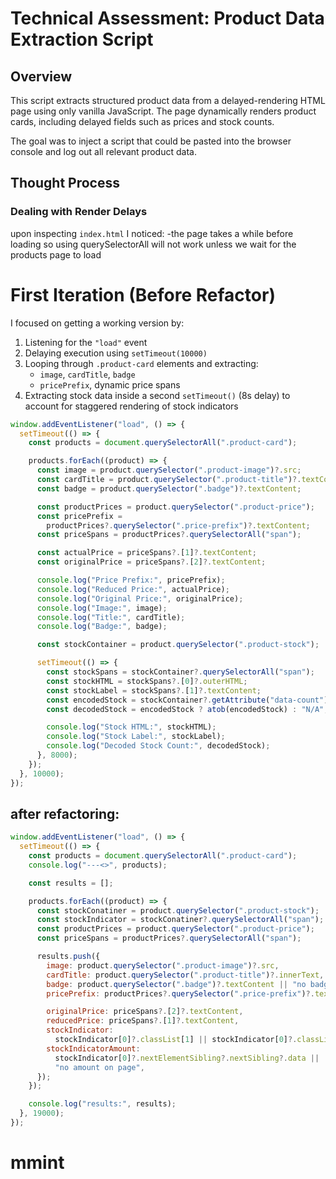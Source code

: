 # Technical Assessment: Product Data Extraction Script

## Overview

This script extracts structured product data from a delayed-rendering HTML page using only vanilla JavaScript. The page dynamically renders product cards, including delayed fields such as prices and stock counts.

The goal was to inject a script that could be pasted into the browser console and log out all relevant product data.

## Thought Process

### Dealing with Render Delays

upon inspecting `index.html` I noticed:
-the page takes a while before loading so using querySelectorAll will not work unless we wait for the products page to load

# First Iteration (Before Refactor)

I focused on getting a working version by:

1. Listening for the `"load"` event
2. Delaying execution using `setTimeout(10000)`
3. Looping through `.product-card` elements and extracting:
   - `image`, `cardTitle`, `badge`
   - `pricePrefix`, dynamic price spans
4. Extracting stock data inside a second `setTimeout()` (8s delay) to account for staggered rendering of stock indicators

```js
window.addEventListener("load", () => {
  setTimeout(() => {
    const products = document.querySelectorAll(".product-card");

    products.forEach((product) => {
      const image = product.querySelector(".product-image")?.src;
      const cardTitle = product.querySelector(".product-title")?.textContent;
      const badge = product.querySelector(".badge")?.textContent;

      const productPrices = product.querySelector(".product-price");
      const pricePrefix =
        productPrices?.querySelector(".price-prefix")?.textContent;
      const priceSpans = productPrices?.querySelectorAll("span");

      const actualPrice = priceSpans?.[1]?.textContent;
      const originalPrice = priceSpans?.[2]?.textContent;

      console.log("Price Prefix:", pricePrefix);
      console.log("Reduced Price:", actualPrice);
      console.log("Original Price:", originalPrice);
      console.log("Image:", image);
      console.log("Title:", cardTitle);
      console.log("Badge:", badge);

      const stockContainer = product.querySelector(".product-stock");

      setTimeout(() => {
        const stockSpans = stockContainer?.querySelectorAll("span");
        const stockHTML = stockSpans?.[0]?.outerHTML;
        const stockLabel = stockSpans?.[1]?.textContent;
        const encodedStock = stockContainer?.getAttribute("data-count");
        const decodedStock = encodedStock ? atob(encodedStock) : "N/A";

        console.log("Stock HTML:", stockHTML);
        console.log("Stock Label:", stockLabel);
        console.log("Decoded Stock Count:", decodedStock);
      }, 8000);
    });
  }, 10000);
});
```

## after refactoring:

```js
window.addEventListener("load", () => {
  setTimeout(() => {
    const products = document.querySelectorAll(".product-card");
    console.log("---<>", products);

    const results = [];

    products.forEach((product) => {
      const stockConatiner = product.querySelector(".product-stock");
      const stockIndicator = stockConatiner?.querySelectorAll("span");
      const productPrices = product.querySelector(".product-price");
      const priceSpans = productPrices?.querySelectorAll("span");

      results.push({
        image: product.querySelector(".product-image")?.src,
        cardTitle: product.querySelector(".product-title")?.innerText,
        badge: product.querySelector(".badge")?.textContent || "no badge",
        pricePrefix: productPrices?.querySelector(".price-prefix")?.textContent,

        originalPrice: priceSpans?.[2]?.textContent,
        reducedPrice: priceSpans?.[1]?.textContent,
        stockIndicator:
          stockIndicator[0]?.classList[1] || stockIndicator[0]?.classList[0],
        stockIndicatorAmount:
          stockIndicator[0]?.nextElementSibling?.nextSibling?.data ||
          "no amount on page",
      });
    });

    console.log("results:", results);
  }, 19000);
});
```
# mmint
